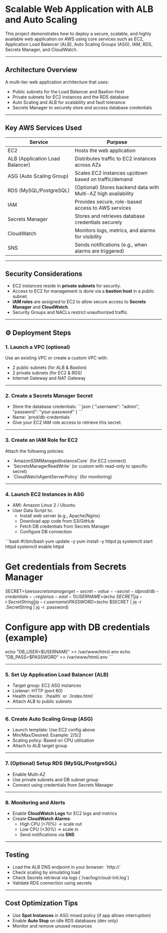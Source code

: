 # Scalable Web Application with ALB and Auto Scaling

This project demonstrates how to deploy a secure, scalable, and highly available web application on AWS using core services such as EC2, Application Load Balancer (ALB), Auto Scaling Groups (ASG), IAM, RDS, Secrets Manager, and CloudWatch.

---

## Architecture Overview

A multi-tier web application architecture that uses:
- Public subnets for the Load Balancer and Bastion Host
- Private subnets for EC2 instances and the RDS database
- Auto Scaling and ALB for scalability and fault tolerance
- Secrets Manager to securely store and access database credentials

---

## Key AWS Services Used

| Service               | Purpose                                                                 |
|----------------------|-------------------------------------------------------------------------|
| EC2                  | Hosts the web application                                               |
| ALB (Application Load Balancer) | Distributes traffic to EC2 instances across AZs                     |
| ASG (Auto Scaling Group)        | Scales EC2 instances up/down based on traffic/demand               |
| RDS (MySQL/PostgreSQL)         | (Optional) Stores backend data with Multi-AZ high availability      |
| IAM                  | Provides secure, role-based access to AWS services                      |
| Secrets Manager      | Stores and retrieves database credentials securely                      |
| CloudWatch           | Monitors logs, metrics, and alarms for visibility                       |
| SNS                  | Sends notifications (e.g., when alarms are triggered)                   |

---

## Security Considerations

- EC2 instances reside in **private subnets** for security.
- Access to EC2 for management is done via a **bastion host** in a public subnet.
- **IAM roles** are assigned to EC2 to allow secure access to **Secrets Manager** and **CloudWatch**.
- Security Groups and NACLs restrict unauthorized traffic.

---

## ⚙️ Deployment Steps

### 1. **Launch a VPC (optional)**  
Use an existing VPC or create a custom VPC with:
- 2 public subnets (for ALB & Bastion)
- 2 private subnets (for EC2 & RDS)
- Internet Gateway and NAT Gateway

---

### 2. **Create a Secrets Manager Secret**
- Store the database credentials:
  \`\`\`json
  {
    "username": "admin",
    "password": "your-password"
  }
  \`\`\`
- Name: \`prod/db-credentials\`
- Give your EC2 IAM role access to retrieve this secret.

---

### 3. **Create an IAM Role for EC2**
Attach the following policies:
- \`AmazonSSMManagedInstanceCore\` (for EC2 connect)
- \`SecretsManagerReadWrite\` (or custom with read-only to specific secret)
- \`CloudWatchAgentServerPolicy\` (for monitoring)

---

### 4. **Launch EC2 Instances in ASG**
- AMI: Amazon Linux 2 / Ubuntu
- User Data Script to:
  - Install web server (e.g., Apache/Nginx)
  - Download app code from S3/GitHub
  - Fetch DB credentials from Secrets Manager
  - Configure DB connection

\`\`\`bash
#!/bin/bash
yum update -y
yum install -y httpd jq
systemctl start httpd
systemctl enable httpd

# Get credentials from Secrets Manager
SECRET=$(aws secretsmanager get-secret-value --secret-id prod/db-credentials --region us-east-1)
USERNAME=$(echo $SECRET | jq -r .SecretString | jq -r .username)
PASSWORD=$(echo $SECRET | jq -r .SecretString | jq -r .password)

# Configure app with DB credentials (example)
echo "DB_USER=$USERNAME" >> /var/www/html/.env
echo "DB_PASS=$PASSWORD" >> /var/www/html/.env
\`\`\`

---

### 5. **Set Up Application Load Balancer (ALB)**
- Target group: EC2 ASG instances
- Listener: HTTP (port 80)
- Health checks: \`/health\` or \`/index.html\`
- Attach ALB to public subnets

---

### 6. **Create Auto Scaling Group (ASG)**
- Launch template: Use EC2 config above
- Min/Max/Desired: Example: 2/5/2
- Scaling policy: Based on CPU utilization
- Attach to ALB target group

---

### 7. **(Optional) Setup RDS (MySQL/PostgreSQL)**
- Enable Multi-AZ
- Use private subnets and DB subnet group
- Connect using credentials from Secrets Manager

---

### 8. **Monitoring and Alerts**
- Enable **CloudWatch Logs** for EC2 logs and metrics
- Create **CloudWatch Alarms**:
  - High CPU (>70%) → scale out
  - Low CPU (<30%) → scale in
  - Send notifications via **SNS**

---

## Testing

- Load the ALB DNS endpoint in your browser: \`http://<ALB-DNS-name>\`
- Check scaling by simulating load
- Check Secrets retrieval via logs (\`/var/log/cloud-init.log\`)
- Validate RDS connection using secrets

---

## Cost Optimization Tips

- Use **Spot Instances** in ASG mixed policy (if app allows interruption)
- Enable **Auto Stop** on idle RDS databases (dev only)
- Monitor and remove unused resources




